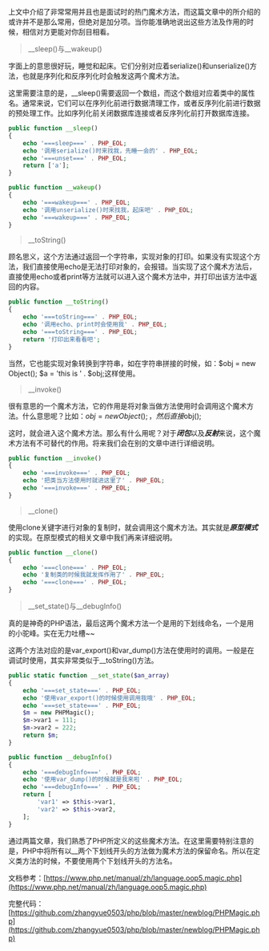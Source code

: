 上文中介绍了非常常用并且也是面试时的热门魔术方法，而这篇文章中的所介绍的或许并不是那么常用，但绝对是加分项。当你能准确地说出这些方法及作用的时候，相信对方更能对你刮目相看。

> __sleep()与__wakeup()

字面上的意思很好玩，睡觉和起床。它们分别对应着serialize()和unserialize()方法，也就是序列化和反序列化时会触发这两个魔术方法。

这里需要注意的是，__sleep()需要返回一个数组，而这个数组对应着类中的属性名。通常来说，它们可以在序列化前进行数据清理工作，或者反序列化前进行数据的预处理工作。比如序列化前关闭数据库连接或者反序列化前打开数据库连接。

```php
public function __sleep()
{
    echo '===sleep===' . PHP_EOL;
    echo '调用serialize()时来找我，先睡一会的' . PHP_EOL;
    echo '===unset===' . PHP_EOL;
    return ['a'];
}

public function __wakeup()
{
    echo '===wakeup===' . PHP_EOL;
    echo '调用unserialize()时来找我，起床吧' . PHP_EOL;
    echo '===wakeup===' . PHP_EOL;
}
```

> __toString()

顾名思义，这个方法通过返回一个字符串，实现对象的打印。如果没有实现这个方法，我们直接使用echo是无法打印对象的，会报错。当实现了这个魔术方法后，直接使用echo或者print等方法就可以进入这个魔术方法中，并打印出该方法中返回的内容。

```php
public function __toString()
{
    echo '===toString===' . PHP_EOL;
    echo '调用echo、print时会使用我' . PHP_EOL;
    echo '===toString===' . PHP_EOL;
    return '打印出来看看吧';
}
```

当然，它也能实现对象转换到字符串，如在字符串拼接的时候，如：$obj = new Object(); $a = 'this is ' . $obj;这样使用。

> __invoke()

很有意思的一个魔术方法，它的作用是将对象当做方法使用时会调用这个魔术方法。什么意思呢？比如：$obj = new Object();，然后直接$obj();

这时，就会进入这个魔术方法。那么有什么用呢？对于***闭包***以及***反射***来说，这个魔术方法有不可替代的作用。将来我们会在别的文章中进行详细说明。

```php
public function __invoke()
{
    echo '===invoke===' . PHP_EOL;
    echo '把类当方法使用时就进这里了' . PHP_EOL;
    echo '===invoke===' . PHP_EOL;
}
```

> __clone()

使用clone关键字进行对象的复制时，就会调用这个魔术方法。其实就是***原型模式***的实现。在原型模式的相关文章中我们再来详细说明。

```php
public function __clone()
{
    echo '===clone===' . PHP_EOL;
    echo '复制类的时候我就发挥作用了' . PHP_EOL;
    echo '===clone===' . PHP_EOL;
}
```

> __set_state()与__debugInfo()

真的是神奇的PHP语法，最后这两个魔术方法一个是用的下划线命名，一个是用的小驼峰。实在无力吐槽~~

这两个方法对应的是var_export()和var_dump()方法在使用时的调用。一般是在调试时使用，其实非常类似于__toString()方法。

```php
public static function __set_state($an_array)
{
    echo '===set_state===' . PHP_EOL;
    echo '使用var_export()的时候使用调用我哦' . PHP_EOL;
    echo '===set_state===' . PHP_EOL;
    $m = new PHPMagic();
    $m->var1 = 111;
    $m->var2 = 222;
    return $m;
}

public function __debugInfo()
{
    echo '===debugInfo===' . PHP_EOL;
    echo '使用var_dump()的时候就是我来啦' . PHP_EOL;
    echo '===debugInfo===' . PHP_EOL;
    return [
        'var1' => $this->var1,
        'var2' => $this->var2,
    ];
}
```

通过两篇文章，我们熟悉了PHP所定义的这些魔术方法。在这里需要特别注意的是，PHP中将所有以__两个下划线开头的方法做为魔术方法的保留命名。所以在定义类方法的时候，不要使用两个下划线开头的方法名。

文档参考：[https://www.php.net/manual/zh/language.oop5.magic.php](https://www.php.net/manual/zh/language.oop5.magic.php)

完整代码：[https://github.com/zhangyue0503/php/blob/master/newblog/PHPMagic.php](https://github.com/zhangyue0503/php/blob/master/newblog/PHPMagic.php)